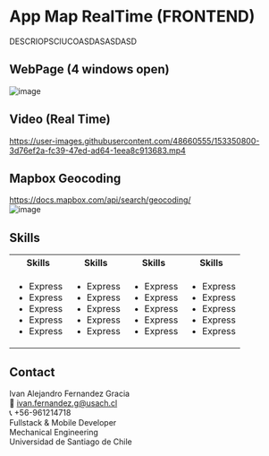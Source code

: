 # App Map RealTime (FRONTEND)
DESCRIOPSCIUCOASDASASDASD

## WebPage (4 windows open)
![image](https://user-images.githubusercontent.com/48660555/153350733-e5eae72a-fd67-4d5a-82b9-3c95a1560f09.png)

## Video (Real Time)
https://user-images.githubusercontent.com/48660555/153350800-3d76ef2a-fc39-47ed-ad64-1eea8c913683.mp4


## Mapbox Geocoding
https://docs.mapbox.com/api/search/geocoding/   
![image](https://user-images.githubusercontent.com/48660555/152697851-507faf6c-4645-4b4f-bfd3-d3bcf5610a62.png)



<!-- Tech -->
## Skills
<table>
  <tbody>
    <tr>
      <th align="center">Skills</th>
      <th align="center">Skills</th>  
      <th align="center">Skills</th>
      <th align="center">Skills</th>
    </tr>
        <td>
        <ul>
          <li>Express</li>
          <li>Express</li>
          <li>Express</li>
          <li>Express</li>
          <li>Express</li>
        </ul>
      </td>    
        <td>
        <ul>
          <li>Express</li>
          <li>Express</li>
          <li>Express</li>
          <li>Express</li>
          <li>Express</li>
        </ul>
      </td>
        <td>
        <ul>
          <li>Express</li>
          <li>Express</li>
          <li>Express</li>
          <li>Express</li>
          <li>Express</li>
        </ul>
        </td>    
        <td>
         <ul>
          <li>Express</li>
          <li>Express</li>
          <li>Express</li>
          <li>Express</li>
          <li>Express</li>
        </ul>
      </td>
  </tbody>
</table>


<!-- CONTACT -->
## Contact
Ivan Alejandro Fernandez Gracia  
:email: ivan.fernandez.g@usach.cl  
:telephone_receiver: +56-961214718  
Fullstack & Mobile Developer  
Mechanical Engineering  
Universidad de Santiago de Chile
